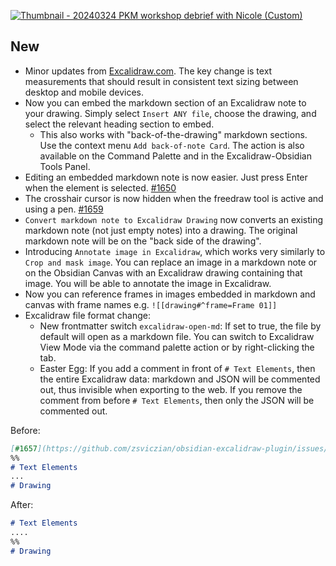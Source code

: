 
[![Thumbnail - 20240324 PKM workshop debrief with Nicole (Custom)](https://github.com/zsviczian/obsidian-excalidraw-plugin/assets/14358394/549d75ec-ca67-43f8-804a-f5d13b3be3d5)](https://youtu.be/tHUcD4rWIuY)


## New
- Minor updates from [Excalidraw.com](https://excalidraw.com). The key change is text measurements that should result in consistent text sizing between desktop and mobile devices.
- Now you can embed the markdown section of an Excalidraw note to your drawing. Simply select `Insert ANY file`, choose the drawing, and select the relevant heading section to embed.
  - This also works with "back-of-the-drawing" markdown sections. Use the context menu `Add back-of-note Card`. The action is also available on the Command Palette and in the Excalidraw-Obsidian Tools Panel.
- Editing an embedded markdown note is now easier. Just press Enter when the element is selected. [#1650](https://github.com/zsviczian/obsidian-excalidraw-plugin/issues/1650)
- The crosshair cursor is now hidden when the freedraw tool is active and using a pen. [#1659](https://github.com/zsviczian/obsidian-excalidraw-plugin/issues/1659)
- `Convert markdown note to Excalidraw Drawing` now converts an existing markdown note (not just empty notes) into a drawing. The original markdown note will be on the "back side of the drawing".
- Introducing `Annotate image in Excalidraw`, which works very similarly to `Crop and mask image`. You can replace an image in a markdown note or on the Obsidian Canvas with an Excalidraw drawing containing that image. You will be able to annotate the image in Excalidraw.
- Now you can reference frames in images embedded in markdown and canvas with frame names e.g. `![[drawing#^frame=Frame 01]]`
- Excalidraw file format change:
  - New frontmatter switch `excalidraw-open-md`: If set to true, the file by default will open as a markdown file. You can switch to Excalidraw View Mode via the command palette action or by right-clicking the tab.
  - Easter Egg: If you add a comment in front of `# Text Elements`, then the entire Excalidraw data: markdown and JSON will be commented out, thus invisible when exporting to the web. If you remove the comment from before `# Text Elements`, then only the JSON will be commented out.

Before:
```markdown
[#1657](https://github.com/zsviczian/obsidian-excalidraw-plugin/issues/1657) 
%%
# Text Elements
...
# Drawing
```

After:
```markdown
# Text Elements
....
%%
# Drawing
```